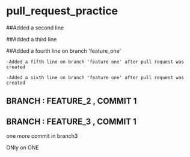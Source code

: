 # pull_request_practice

##Added a second line

##Added a third line

##Added a fourth line on branch 'feature_one'

    -Added a fifth line on branch 'feature one' after pull request was created

    -Added a sixth line on branch 'feature one' after pull request was created

## BRANCH : FEATURE_2 , COMMIT 1  

## BRANCH : FEATURE_3 , COMMIT 1


one more commit in branch3

ONly on ONE 
